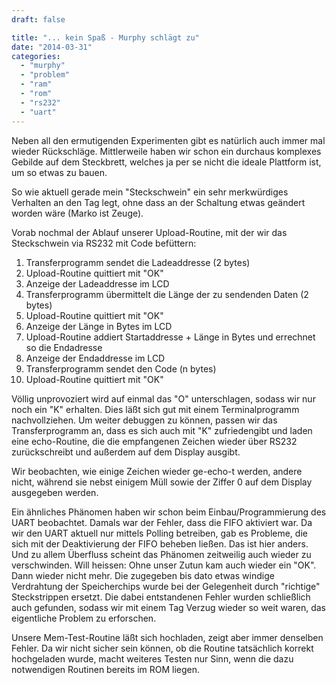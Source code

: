 ```yaml
---
draft: false

title: "... kein Spaß - Murphy schlägt zu"
date: "2014-03-31"
categories: 
  - "murphy"
  - "problem"
  - "ram"
  - "rom"
  - "rs232"
  - "uart"
---
```


Neben all den ermutigenden Experimenten gibt es natürlich auch immer mal wieder Rückschläge. Mittlerweile haben wir schon ein durchaus komplexes Gebilde auf dem Steckbrett, welches ja per se nicht die ideale Plattform ist, um so etwas zu bauen.

So wie aktuell gerade mein "Steckschwein" ein sehr merkwürdiges Verhalten an den Tag legt, ohne dass an der Schaltung etwas geändert worden wäre (Marko ist Zeuge).

Vorab nochmal der Ablauf unserer Upload-Routine, mit der wir das Steckschwein via RS232 mit Code befüttern:

1. Transferprogramm sendet die Ladeaddresse (2 bytes)
2. Upload-Routine quittiert mit "OK"
3. Anzeige der Ladeaddresse im LCD
4. Transferprogramm übermittelt die Länge der zu sendenden Daten (2 bytes)
5. Upload-Routine quittiert mit "OK"
6. Anzeige der Länge in Bytes im LCD
7. Upload-Routine addiert Startaddresse + Länge in Bytes und errechnet so die Endadresse
8. Anzeige der Endaddresse im LCD
9. Transferprogramm sendet den Code (n bytes)
10. Upload-Routine quittiert mit "OK"

Völlig unprovoziert wird auf einmal das "O" unterschlagen, sodass wir nur noch ein "K" erhalten. Dies läßt sich gut mit einem Terminalprogramm nachvollziehen. Um weiter debuggen zu können, passen wir das Transferprogramm an, dass es sich auch mit "K" zufriedengibt und laden eine echo-Routine, die die empfangenen Zeichen wieder über RS232 zurückschreibt und außerdem auf dem Display ausgibt.

Wir beobachten, wie einige Zeichen wieder ge-echo-t werden, andere nicht, während sie nebst einigem Müll sowie der Ziffer 0 auf dem Display ausgegeben werden.

Ein ähnliches Phänomen haben wir schon beim Einbau/Programmierung des UART beobachtet. Damals war der Fehler, dass die FIFO aktiviert war. Da wir den UART aktuell nur mittels Polling betreiben, gab es Probleme, die sich mit der Deaktivierung der FIFO beheben ließen. Das ist hier anders. Und zu allem Überfluss scheint das Phänomen zeitweilig auch wieder zu verschwinden. Will heissen: Ohne unser Zutun kam auch wieder ein "OK". Dann wieder nicht mehr. Die zugegeben bis dato etwas windige Verdrahtung der Speicherchips wurde bei der Gelegenheit durch "richtige" Steckstrippen ersetzt. Die dabei entstandenen Fehler wurden schließlich auch gefunden, sodass wir mit einem Tag Verzug wieder so weit waren, das eigentliche Problem zu erforschen.

Unsere Mem-Test-Routine läßt sich hochladen, zeigt aber immer denselben Fehler. Da wir nicht sicher sein können, ob die Routine tatsächlich korrekt hochgeladen wurde, macht weiteres Testen nur Sinn, wenn die dazu notwendigen Routinen bereits im ROM liegen.
